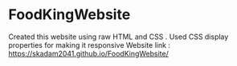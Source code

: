 # FoodKingWebsite

Created this website using raw HTML and CSS . Used CSS display properties for making it responsive
Website link : https://skadam2041.github.io/FoodKingWebsite/
